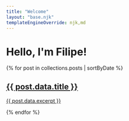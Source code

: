 ```yaml
---
title: "Welcome"
layout: "base.njk"
templateEngineOverride: njk,md
---
```


# Hello, I'm Filipe!

{% for post in collections.posts | sortByDate %}

  <div class="mb-8 -mx-2 p-2 rounded-md transition-colors duration-300 hover:bg-gray-700">
    <a href="{{ post.url }}">
      <h2>{{ post.data.title }}</h2>
      <p>{{ post.data.excerpt }}</p>
    </a>
  </div>
{% endfor %}
